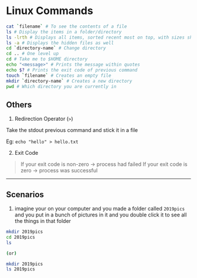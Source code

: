# Linux Commands

```bash
cat `filename` # To see the contents of a file
ls # Display the items in a folder/directory
ls -lrth # Displays all items, sorted recent most on top, with sizes showing
ls -a # Displays the hidden files as well
cd `directory-name` # Change directory
cd .. # One level up
cd # Take me to $HOME directory
echo "<message>" # Prints the message within quotes
echo $? # Prints the exit code of previous command
touch `filename` # Creates an empty file
mkdir `directory-name` # Creates a new directory
pwd # Which directory you are currently in
```

## Others

1. Redirection Operator (`>`)

Take the stdout previous command and stick it in a file

Eg: `echo "hello" > hello.txt`

2. Exit Code

> If your exit code is non-zero -> process had failed
> If your exit code is zero -> process was successful

---

## Scenarios

1. imagine your on your computer and you made a folder called `2019pics` and you put in a bunch of pictures in it and you double click it to see all the things in that folder

```bash
mkdir 2019pics
cd 2019pics
ls

(or)

mkdir 2019pics
ls 2019pics
```
